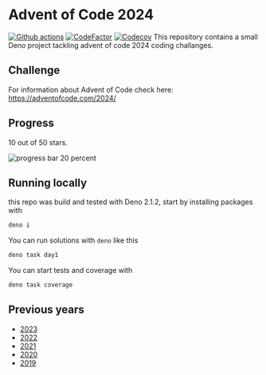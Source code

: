 # Advent of Code 2024

[![Github actions](https://github.com/cemusta/aoc-2024/actions/workflows/deno.yml/badge.svg)](https://github.com/cemusta/aoc-2024/actions/workflows/deno.yml)
[![CodeFactor](https://www.codefactor.io/repository/github/cemusta/aoc-2024/badge)](https://www.codefactor.io/repository/github/cemusta/aoc-2024)
[![Codecov](https://codecov.io/gh/cemusta/aoc-2024/graph/badge.svg?token=VQfxs6ZEql)](https://codecov.io/gh/cemusta/aoc-2024)
This repository contains a small Deno project tackling advent of code 2024 coding challanges.

## Challenge

For information about Advent of Code check here: <https://adventofcode.com/2024/>

## Progress

10 out of 50 stars.

![progress bar 20 percent](https://progress-bar.xyz/20/?progress_color=33ff33)

## Running locally

this repo was build and tested with Deno 2.1.2, start by installing packages with

```bash
deno i
```

You can run solutions with `deno` like this

```bash
deno task day1
```

You can start tests and coverage with

```bash
deno task coverage
```

## Previous years

- [2023](https://github.com/cemusta/aoc-2023)
- [2022](https://github.com/cemusta/aoc-2022)
- [2021](https://github.com/cemusta/aoc-2021)
- [2020](https://github.com/cemusta/aoc-2020)
- [2019](https://github.com/cemusta/aoc-2019)
